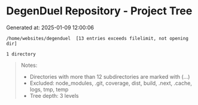 # DegenDuel Repository - Project Tree
Generated at: 2025-01-09 12:00:06

```
/home/websites/degenduel  [13 entries exceeds filelimit, not opening dir]

1 directory
```

> Notes:
> - Directories with more than 12 subdirectories are marked with (...)
> - Excluded: node_modules, .git, coverage, dist, build, .next, .cache, logs, tmp, temp
> - Tree depth: 3 levels
